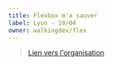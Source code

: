 ```yaml
---
title: Flexbox m'a sauver
label: Lyon - 19/04
owner: walkingdev/flex
---
```


> [Lien vers l'organisation](http://walkingdev.fr)
